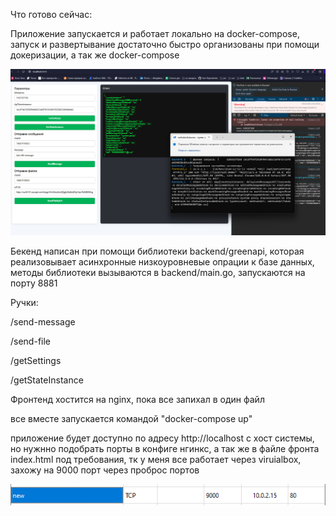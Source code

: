 Что готово сейчас:

Приложение запускается и работает локально на docker-compose, запуск и развертывание достаточно быстро организованы при помощи докеризации, а так же docker-compose

![alt text](./images/image.png)

Бекенд написан при помощи библиотеки backend/greenapi, которая реализовывает асинхронные низкоуровневые опрации к базе данных, методы библиотеки вызываются в backend/main.go, запускаются на порту 8881 


Ручки:


/send-message

/send-file

/getSettings

/getStateInstance

Фронтенд хостится на nginx, пока все запихал в один файл

все вместе запускается командой "docker-compose up"

приложение будет доступно по адресу http://localhost с хост системы, но нужнно подобрать порты в конфиге нгинкс, а так же в файле фронта index.html под требования, тк у меня все работает через viruialbox, захожу на 9000 порт через проброс портов 

![alt text](./images/image2.png)